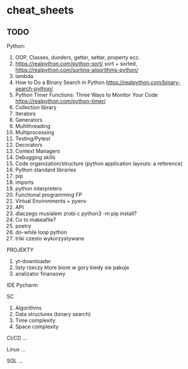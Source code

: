 # cheat_sheets

## TODO
Python:
1. OOP, Classes, dunders, getter, setter, property ecc.
2. https://realpython.com/python-sort/ sort + sorted, https://realpython.com/sorting-algorithms-python/
3. lambda
4. How to Do a Binary Search in Python https://realpython.com/binary-search-python/
5. Python Timer Functions: Three Ways to Monitor Your Code https://realpython.com/python-timer/
6. Collection library
7. Iterators
8. Generators
9. Multithreading
10. Multiprocessing
11. Testing/Pytest
12. Decorators
13. Context Managers
14. Debugging skills
15. Code organization/structure (python application layouts: a reference)
16. Python standard libraries
17. pip
18. imports
19. python interpreters
20. Functional programming FP
21. Virtual Environments + pyenv
22. API
23. dlaczego musialem zrobi c python3 -m pip install?
24. Co to makeafile?
25. poetry
26. do-while loop python
27. triki czesto wykorzystywane

PROJEKTY
1. yt-downloader
2. listy rzeczy ktore biore w gory kiedy sie pakuje
3. analizator finansowy

IDE
Pycharm

SC
1. Algorithms
2. Data structures (binary search)
3. Time complexity
4. Space complexity

CI/CD
...

Linux
...

SQL
... 